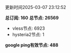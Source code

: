 更新时间2025-03-07 23:12:52

**总订阅: 160**
**总节点: 26569**
- vless节点: 6923
- hysteria2节点: 1

**google ping有效节点: 488**

